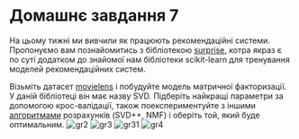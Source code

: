 # Домашнє завдання 7


На цьому тижні ми вивчили як працюють рекомендаційні системи. Пропонуємо вам познайомитись з бібліотекою [surprise](https://surpriselib.com/), котра якраз є по суті додатком до знайомої нам бібліотеки scikit-learn для тренування моделей рекомендаційних систем.


Візьміть датасет [movielens](https://surprise.readthedocs.io/en/stable/dataset.html) і побудуйте модель матричної факторизації. У даній бібліотеці він має назву SVD. Підберіть найкращі параметри за допомогою крос-валідації, також поекспериментуйте з іншими [алгоритмами](https://surprise.readthedocs.io/en/stable/prediction_algorithms_package.html) розрахунків (SVD++, NMF) і оберіть той, який буде оптимальним.
![gr2](https://github.com/RostislavB74/DS_HW7/assets/132708200/cd34e485-9649-438e-97b6-fcadf0ecfb0f)
![gr3](https://github.com/RostislavB74/DS_HW7/assets/132708200/cac318a7-a3fa-4cae-b7e4-17eaeae48338)
![gr31](https://github.com/RostislavB74/DS_HW7/assets/132708200/70f0da5c-05ce-4b27-84ea-8af5e0a5fde2)
![gr4](https://github.com/RostislavB74/DS_HW7/assets/132708200/8e81fa44-9675-49e6-8818-8beb2262fb41)



